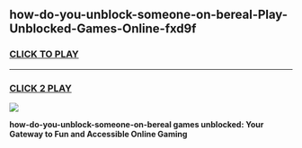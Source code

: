 
## how-do-you-unblock-someone-on-bereal-Play-Unblocked-Games-Online-fxd9f
<h3>
<a href="https://premium76.site?title=how-do-you-unblock-someone-on-bereal&ref=25A">CLICK TO PLAY</a></h3>
<hr>

<h3>
<a href="https://premium76.site?title=how-do-you-unblock-someone-on-bereal&ref=25A">CLICK 2 PLAY</a>
  
</h3>

<a href="https://premium76.site?title=how-do-you-unblock-someone-on-bereal&ref=25A"><img src="https://clearcache.store/games.png"></a>


**how-do-you-unblock-someone-on-bereal games unblocked: Your Gateway to Fun and Accessible Online Gaming**
